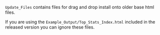 `Update_Files` contains files for drag and drop install onto older base html files.  
	
If you are using the `Example_Output/Top_Stats_Index.html` included in the released version you can ignore these files.
